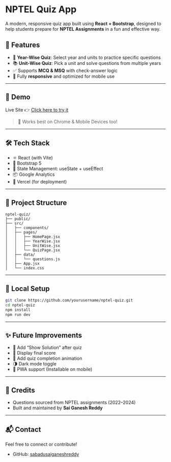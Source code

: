 #  NPTEL Quiz App

A modern, responsive quiz app built using **React + Bootstrap**, designed to help students prepare for **NPTEL Assignments** in a fun and effective way.


## 🚀 Features

- 📅 **Year-Wise Quiz**: Select year and units to practice specific questions
- 📚 **Unit-Wise Quiz**: Pick a unit and solve questions from multiple years
- ✅ Supports **MCQ & MSQ** with check-answer logic
- 📱 Fully **responsive** and optimized for mobile use
---

## 📸 Demo

Live Site 👉 [Click here to try it](https://your-vercel-app-url.vercel.app)

> 🧪 Works best on Chrome & Mobile Devices too!

---

## 🛠️ Tech Stack

- ⚛️ React (with Vite)
- 🎨 Bootstrap 5
- 🧠 State Management: useState + useEffect
- 📦 Google Analytics
- 🚀 Vercel (for deployment)

---

## 📁 Project Structure

```
nptel-quiz/
├── public/
├── src/
│   ├── components/
│   ├── pages/
│   │   ├── HomePage.jsx
│   │   ├── YearWise.jsx
│   │   ├── UnitWise.jsx
│   │   └── QuizPage.jsx
│   ├── data/
│   │   └── questions.js
│   ├── App.jsx
│   └── index.css
```

---

## 🧪 Local Setup

```bash
git clone https://github.com/yourusername/nptel-quiz.git
cd nptel-quiz
npm install
npm run dev
```

---

## ✨ Future Improvements

- 🧠 Add “Show Solution” after quiz
- 💯 Display final score
- 🎉 Add quiz completion animation
- 🌗 Dark mode toggle
- 📲 PWA support (Installable on mobile)

---

## 🙏 Credits

- Questions sourced from NPTEL assignments (2022–2024)
- Built and maintained by **Sai Ganesh Reddy**

---

## 📬 Contact

Feel free to connect or contribute!

- GitHub: [sabadusaiganeshreddy](https://github.com/sabadusaiganeshreddy)
